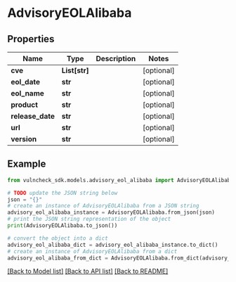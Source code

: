 # AdvisoryEOLAlibaba


## Properties

Name | Type | Description | Notes
------------ | ------------- | ------------- | -------------
**cve** | **List[str]** |  | [optional] 
**eol_date** | **str** |  | [optional] 
**eol_name** | **str** |  | [optional] 
**product** | **str** |  | [optional] 
**release_date** | **str** |  | [optional] 
**url** | **str** |  | [optional] 
**version** | **str** |  | [optional] 

## Example

```python
from vulncheck_sdk.models.advisory_eol_alibaba import AdvisoryEOLAlibaba

# TODO update the JSON string below
json = "{}"
# create an instance of AdvisoryEOLAlibaba from a JSON string
advisory_eol_alibaba_instance = AdvisoryEOLAlibaba.from_json(json)
# print the JSON string representation of the object
print(AdvisoryEOLAlibaba.to_json())

# convert the object into a dict
advisory_eol_alibaba_dict = advisory_eol_alibaba_instance.to_dict()
# create an instance of AdvisoryEOLAlibaba from a dict
advisory_eol_alibaba_from_dict = AdvisoryEOLAlibaba.from_dict(advisory_eol_alibaba_dict)
```
[[Back to Model list]](../README.md#documentation-for-models) [[Back to API list]](../README.md#documentation-for-api-endpoints) [[Back to README]](../README.md)



